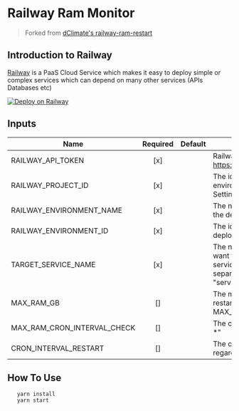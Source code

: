 # Railway Ram Monitor

> Forked from [dClimate's railway-ram-restart](https://github.com/dClimate/railway-ram-restart)

## Introduction to Railway

[Railway](https://railway.app/) is a PaaS Cloud Service which makes it easy to deploy simple or complex services which can depend on many other services (APIs Databases etc)

[![Deploy on Railway](https://railway.app/button.svg)](https://railway.app/template/1FHSG9?referralCode=ChuY7I)

## Inputs

| Name                        | Required | Default | Description                                                                                                                                                        |
| --------------------------- | :------: | ------- | ------------------------------------------------------------------------------------------------------------------------------------------------------------------ |
| RAILWAY_API_TOKEN           |   [x]    |         | Railway Token. See: https://railway.app/account/tokens                                                                                                             |
| RAILWAY_PROJECT_ID          |   [x]    |         | The id of the project to create environments on. Can be found on Settings -> General page                                                                          |
| RAILWAY_ENVIRONMENT_NAME    |   [x]    |         | The name of the environment to find the deployment.                                                                                                                |
| RAILWAY_ENVIRONMENT_ID      |   [x]    |         | The id of the environment to find the deployment.                                                                                                                  |
| TARGET_SERVICE_NAME         |   [x]    |         | The name(s) of the service(s) you want to target in Railway. Multiple services can be specified by separating them with commas (e.g. "service1,service2,service3") |
| MAX_RAM_GB                  |    []    |         | The max ram threshold to trigger a restart. Required if using MAX_RAM_CRON_INTERVAL_CHECK                                                                          |
| MAX_RAM_CRON_INTERVAL_CHECK |    []    |         | The cron interval. Example "_/1 _ \* \* \*"                                                                                                                        |
| CRON_INTERVAL_RESTART       |    []    |         | The cron interval to restart regardless of the ram usage                                                                                                           |

## How To Use

```
   yarn install
   yarn start
```
